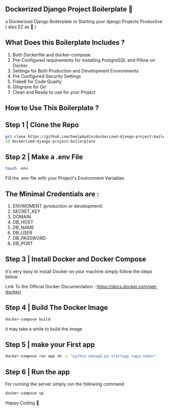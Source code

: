 ## Dockerized Django Project Boilerplate 🐋

a Dockerized Django Boilerplate to Starting your django Projects Productive ( also EZ as 🥧 )

## What Does this Boilerplate Includes ?

1. Both Dockerfile and docker-compose
2. Pre-Configured requirements for installing PostgreSQL and Pillow on Docker
3. Settings for Both Production and Development Environments
4. Pre Configured Security Settings
5. Flake8 for Code Quality
6. Gitignore for Git
7. Clean and Ready to use for your Project

## How to Use This Boilerplate ?

## Step 1 | Clone the Repo

```sh
git clone https://github.com/SeelpAydin/dockerized-django-project-boilerplate.git
cd dockerized-django-project-boilerplate
```

## Step 2 | Make a .env File

```sh
touch .env
```

Fill the .env file with your Project's Environment Variables

## The Minimal Credentials are :

1. ENVIROMENT (production or development)
2. SECRET_KEY
3. DOMAIN
4. DB_HOST
5. DB_NAME
6. DB_USER
7. DB_PASSWORD
8. DB_PORT

## Step 3 | Install Docker and Docker Compose

it's very easy to install Docker on your machine
simply follow the steps below

Link To the Official Docker Documentation : https://docs.docker.com/get-docker/

## Step 4 | Build The Docker Image

```sh
docker-compose build
```

it may take a while to build the image

## Step 5 | make your First app

```sh
docker-compose run app sh -c "python manage.py startapp <app_name>"
```

## Step 6 | Run the app

For running the server simply run the following command

```sh
docker-compose up
```

Happy Coding 🥳
